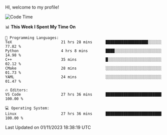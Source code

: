 HI, welcome to my profile!
<!--START_SECTION:waka-->
![Code Time](http://img.shields.io/badge/Code%20Time-1%2C785%20hrs%2046%20mins-blue)

📊 **This Week I Spent My Time On** 

```text
💬 Programming Languages: 
TeX                      21 hrs 28 mins      ███████████████████░░░░░░   77.82 % 
Python                   4 hrs 8 mins        ████░░░░░░░░░░░░░░░░░░░░░   14.98 % 
C++                      35 mins             █░░░░░░░░░░░░░░░░░░░░░░░░   02.12 % 
CMake                    28 mins             ░░░░░░░░░░░░░░░░░░░░░░░░░   01.73 % 
YAML                     24 mins             ░░░░░░░░░░░░░░░░░░░░░░░░░   01.47 % 

🔥 Editors: 
VS Code                  27 hrs 36 mins      █████████████████████████   100.00 % 

💻 Operating System: 
Linux                    27 hrs 36 mins      █████████████████████████   100.00 % 
```


 Last Updated on 01/11/2023 18:38:19 UTC
<!--END_SECTION:waka-->
